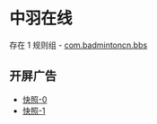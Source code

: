 # 中羽在线

存在 1 规则组 - [com.badmintoncn.bbs](/src/apps/com.badmintoncn.bbs.ts)

## 开屏广告

- [快照-0](https://i.gkd.li/import/13258044)
- [快照-1](https://i.gkd.li/import/13379472)
